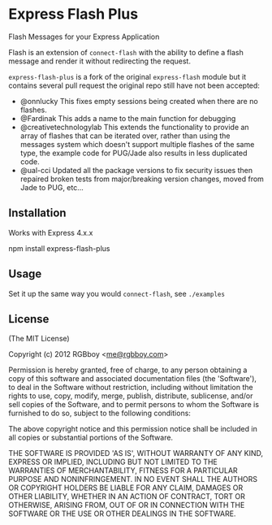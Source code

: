 # Express Flash Plus
Flash Messages for your Express Application

Flash is an extension of `connect-flash` with the ability to define a flash message and render it without redirecting the request.

`express-flash-plus` is a fork of the original `express-flash` module but it contains several pull request the original repo still have not been accepted:
- @onnlucky
This fixes empty sessions being created when there are no flashes.
- @Fardinak
This adds a name to the main function for debugging
- @creativetechnologylab
This extends the functionality to provide an array of flashes that can be iterated over, rather than using the messages system which doesn't support multiple flashes of the same type, the example code for PUG/Jade also results in less duplicated code.
- @ual-cci
Updated all the package versions to fix security issues then repaired broken tests from major/breaking version changes, moved from Jade to PUG, etc...

## Installation
Works with Express 4.x.x

npm install express-flash-plus

## Usage
Set it up the same way you would `connect-flash`, see `./examples`


## License

(The MIT License)

Copyright (c) 2012 RGBboy &lt;me@rgbboy.com&gt;

Permission is hereby granted, free of charge, to any person obtaining
a copy of this software and associated documentation files (the
'Software'), to deal in the Software without restriction, including
without limitation the rights to use, copy, modify, merge, publish,
distribute, sublicense, and/or sell copies of the Software, and to
permit persons to whom the Software is furnished to do so, subject to
the following conditions:

The above copyright notice and this permission notice shall be
included in all copies or substantial portions of the Software.

THE SOFTWARE IS PROVIDED 'AS IS', WITHOUT WARRANTY OF ANY KIND,
EXPRESS OR IMPLIED, INCLUDING BUT NOT LIMITED TO THE WARRANTIES OF
MERCHANTABILITY, FITNESS FOR A PARTICULAR PURPOSE AND NONINFRINGEMENT.
IN NO EVENT SHALL THE AUTHORS OR COPYRIGHT HOLDERS BE LIABLE FOR ANY
CLAIM, DAMAGES OR OTHER LIABILITY, WHETHER IN AN ACTION OF CONTRACT,
TORT OR OTHERWISE, ARISING FROM, OUT OF OR IN CONNECTION WITH THE
SOFTWARE OR THE USE OR OTHER DEALINGS IN THE SOFTWARE.
